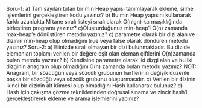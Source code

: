 Soru-1:
a) Tam sayıları tutan bir min Heap yapısı tanımlayarak ekleme, silme işlemlerini gerçekleştiren kodu yazınız?
b) Bu min Heap yapısını kullanarak farklı uzunlukta M tane sıralı listeyi sıralı olarak O(nlgn) karmaşıklığında birleştiren programı yazınız?
c)Oluşturduğunuz min-heap’i O(n) zamanda max-heap’e dönüştüren metodu yazınız?
c) parametre olarak bir dizi alan ve dizinin min-heap olup olmadığını true veya false olarak döndüren metodu yazınız?
Soru-2: a) Elinizde sıralı olmayan bir dizi bulunmaktadır. 
Bu dizide elemanları toplamı verilen bir değere eşit olan eleman çiftlerini O(n)zamanda bulan metodu yazınız?
b) Kendisine parametre olarak iki dizgi alan ve bu iki dizginin anagram olup olmadığını O(n) zamanda bulan metodu yazınız? 
NOT: Anagram, bir sözcüğün veya sözcük grubunun harflerinin değişik düzenle başka bir sözcüğü veya sözcük grubunu oluşturmasıdır. 
c) Verilen bir dizinin ikinci bir dizinin alt kümesi olup olmadığını Hash kullanarak bulunuz?
d) Hash için çakışma çözme tekniklerinden doğrusal sınama ve zincir hash’i gerçekleştirerek ekleme ve arama işlemlerini yapınız?

